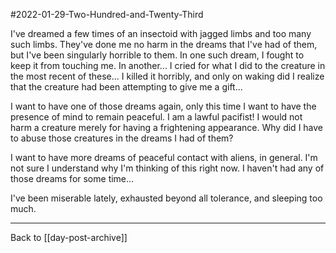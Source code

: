#2022-01-29-Two-Hundred-and-Twenty-Third

I've dreamed a few times of an insectoid with jagged limbs and too many such limbs.  They've done me no harm in the dreams that I've had of them, but I've been singularly horrible to them.  In one such dream, I fought to keep it from touching me.  In another...  I cried for what I did to the creature in the most recent of these...  I killed it horribly, and only on waking did I realize that the creature had been attempting to give me a gift...

I want to have one of those dreams again, only this time I want to have the presence of mind to remain peaceful.  I am a lawful pacifist!  I would not harm a creature merely for having a frightening appearance.  Why did I have to abuse those creatures in the dreams I had of them?

I want to have more dreams of peaceful contact with aliens, in general.  I'm not sure I understand why I'm thinking of this right now.  I haven't had any of those dreams for some time...

I've been miserable lately, exhausted beyond all tolerance, and sleeping too much.

---
Back to [[day-post-archive]]